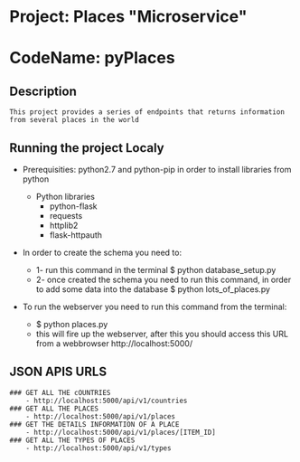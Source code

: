 # Project: Places "Microservice"
# CodeName: pyPlaces

## Description
    This project provides a series of endpoints that returns information 
    from several places in the world


## Running the project Localy
 * Prerequisities: python2.7 and python-pip in order to install libraries from python
    * Python libraries
        - python-flask
        - requests
        - httplib2
        - flask-httpauth
        
 * In order to create the schema you need to:
 	* 1- run this command in the terminal
 		$ python database_setup.py
 	* 2- once created the schema you need to run this command, in order to add some data into the database 
 		$ python lots_of_places.py
 * To run the webserver you need to run this command from the terminal:
    - $ python places.py
    - this will fire up the webserver, after this you should access this URL from a webbrowser
        http://localhost:5000/


## JSON APIS URLS

    ### GET ALL THE cOUNTRIES
        - http://localhost:5000/api/v1/countries
    ### GET ALL THE PLACES
        - http://localhost:5000/api/v1/places
    ### GET THE DETAILS INFORMATION OF A PLACE
        - http://localhost:5000/api/v1/places/[ITEM_ID]
    ### GET ALL THE TYPES OF PLACES
        - http://localhost:5000/api/v1/types